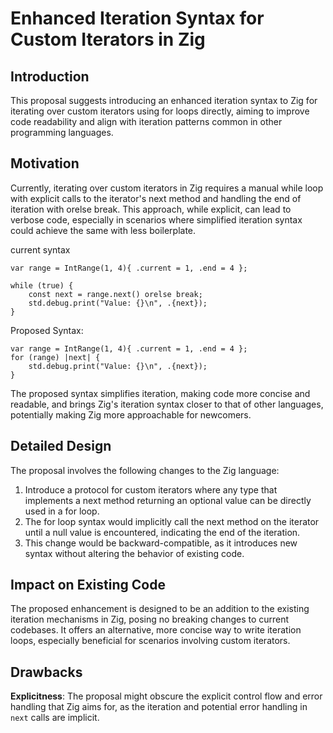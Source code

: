 # Enhanced Iteration Syntax for Custom Iterators in Zig
## Introduction

This proposal suggests introducing an enhanced iteration syntax to Zig for iterating over custom iterators using for loops directly, aiming to improve code readability and align with iteration patterns common in other programming languages.

## Motivation
Currently, iterating over custom iterators in Zig requires a manual while loop with explicit calls to the iterator's next method and handling the end of iteration with orelse break. This approach, while explicit, can lead to verbose code, especially in scenarios where simplified iteration syntax could achieve the same with less boilerplate.

current syntax
```zig
var range = IntRange(1, 4){ .current = 1, .end = 4 };
    
while (true) {
    const next = range.next() orelse break;
    std.debug.print("Value: {}\n", .{next});
}
```


Proposed Syntax:
```zig
var range = IntRange(1, 4){ .current = 1, .end = 4 };
for (range) |next| {
    std.debug.print("Value: {}\n", .{next});
}
```
The proposed syntax simplifies iteration, making code more concise and readable, and brings Zig's iteration syntax closer to that of other languages, potentially making Zig more approachable for newcomers.

## Detailed Design

The proposal involves the following changes to the Zig language:

1. Introduce a protocol for custom iterators where any type that implements a next method returning an optional value can be directly used in a for loop.
2. The for loop syntax would implicitly call the next method on the iterator until a null value is encountered, indicating the end of the iteration.
3. This change would be backward-compatible, as it introduces new syntax without altering the behavior of existing code.

## Impact on Existing Code

The proposed enhancement is designed to be an addition to the existing iteration mechanisms in Zig, posing no breaking changes to current codebases. It offers an alternative, more concise way to write iteration loops, especially beneficial for scenarios involving custom iterators.

## Drawbacks
**Explicitness**: The proposal might obscure the explicit control flow and error handling that Zig aims for, as the iteration and potential error handling in `next` calls are implicit.
